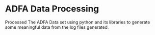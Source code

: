 # ADFA Data Processing
Processed The ADFA Data set using python and its libraries to generate some meaningful data from the log files generated.
